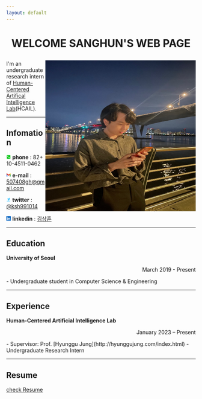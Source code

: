 ```yaml
---
layout: default
---
```


# <p align="center">WELCOME SANGHUN'S WEB PAGE </p>

<img src="profile.jpg" height="400px" width="400px" align="right"> 


I'm an undergraduate research intern of [Human-Centered Artifical Intelligence Lab](https://hcail.uos.ac.kr/)(HCAIL). 

---
## Infomation

<img src="phone_number.webp" height="12px" width="12px"> **phone** : 82+ 10-4511-0462

<img src="gmail.png" height="12px" width="12px"> **e-mail** : 507408gh@gmail.com

<img src="twitter.png" height="12px" width="12px"> **twitter** : [@ksh991014](https://twitter.com/ksh991014)

<img src="linkedln.png" height="12px" width="12px"> **linkedin** : [김상훈](https://www.linkedin.com/in/%EC%83%81%ED%9B%88-%EA%B9%80-9006bb260/)

---
## Education

**University of Seoul**
<p align="right">March 2019 - Present</p>  
- Undergraduate student in Computer Science & Engineering  

---
## Experience

**Human-Centered Artificial Intelligence Lab**
<p align="right">January 2023 – Present </p>  
- Supervisor: Prof. [Hyunggu Jung](http://hyunggujung.com/index.html)  
- Undergraduate Research Intern

---
## Resume

[check Resume](resume_SanghunKim.pdf)
